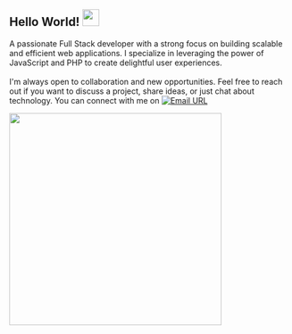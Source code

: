 ## Hello World! <img src="https://raw.githubusercontent.com/iampavangandhi/iampavangandhi/master/gifs/Hi.gif" width="30px"></h2>

A passionate Full Stack developer with a strong focus on building scalable and efficient web applications. I specialize in leveraging the power of JavaScript and PHP to create delightful user experiences. <br/> <br/>
I'm always open to collaboration and new opportunities. Feel free to reach out if you want to discuss a project, share ideas, or just chat about technology. You can connect with me on [![Email URL](https://img.shields.io/twitter/url?label=email&logo=gmail&style=social&url=http%3A%2F%2Fmailto%3Aanarsferov@gmail.com)](mailto:anarsferov@gmail.com)

[<img width="380" src="https://github-readme-stats.vercel.app/api?username=anarsafar&show_icons=true"/>](https://github.com/anarsafar/)
